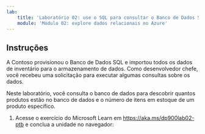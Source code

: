 ```yaml
---
lab:
    title: 'Laboratório 02: use o SQL para consultar o Banco de Dados SQL do Azure'
    module: 'Módulo 02: explore dados relacionais no Azure'
---
```


## Instruções
A Contoso provisionou o Banco de Dados SQL e importou todos os dados de inventário para o armazenamento de dados. Como desenvolvedor chefe, você recebeu uma solicitação para executar algumas consultas sobre os dados.

Neste laboratório, você consulta o banco de dados para descobrir quantos produtos estão no banco de dados e o número de itens em estoque de um produto específico.

1.	Acesse o exercício do Microsoft Learn em https://aka.ms/dp900lab02-ptb e conclua a unidade no navegador: 
